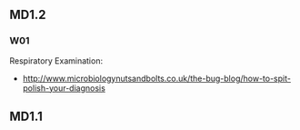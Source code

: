 
## MD1.2
### W01
Respiratory Examination:
- http://www.microbiologynutsandbolts.co.uk/the-bug-blog/how-to-spit-polish-your-diagnosis 


## MD1.1